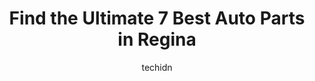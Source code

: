 ---
layout: ampstory
image: https://i0.wp.com/www.auto.or.id/wp-content/uploads/2023/06/partsource-0-regina-1686325122.jpeg?resize=640,853
author: techidn
featured: false
description: Regina, Saskatchewan, Canada is a haven for Auto Parts enthusiasts, boasting an impressive array of 7 top-notch establishments. Whether youre a seasoned connoisseur or simply curious to exp
title: Find the Ultimate 7 Best Auto Parts in Regina
cover:
   title: Find the Ultimate 7 Best Auto Parts in Regina
   subtitle: AUTO.OR.ID
   background: https://www.auto.or.id/wp-content/uploads/2023/06/partsource-0-regina-1686325122.jpeg

pages: 
 - layout: thirds
   top: <h1>#1 Albert North Auto & Agro Supply Ltd</h1>
   bottom: "<p>If I could give zero stars I would phoned all over sask matchewqn for a certain part.  Phoned the place was told we have my parts drive 3.5 hours one way to be told they </p>"
   background: https://www.auto.or.id/wp-content/uploads/2023/06/partsource-1-regina-1686325124.jpeg
   backgroundblur: true
 - layout: thirds
   top: <h1>#2 PartSource</h1>
   bottom: "<p>1020 Albert St, Regina, SK S4R 2R1, Canada</p>"
   background: https://www.auto.or.id/wp-content/uploads/2023/06/partsource-2-regina-1686325124.jpeg
   cta:
      link: https://www.auto.or.id/find-the-ultimate-7-best-auto-parts-in-regina/
      text: Find the Ultimate 7 Best Auto Parts in Regina
 - layout: thirds
   top: <h1>#3 NAPA Auto Parts - NAPA Regina</h1>
   bottom: "<p>810 McDonald St, Regina, SK S4N 2X6, Canada</p>"
   background: https://images.unsplash.com/photo-1627404958332-cd698bcce36c?ixlib=rb-4.0.3&ixid=MnwxMjA3fDB8MHxwaG90by1wYWdlfHx8fGVufDB8fHx8&auto=format&fit=crop&w=640&h=853&q=80
   cta:
      link: https://www.auto.or.id/find-the-ultimate-7-best-auto-parts-in-regina/
      text: Find the Ultimate 7 Best Auto Parts in Regina
 - layout: thirds
   top: <h1>#4 PartSource</h1>
   bottom: "<p>2850 Victoria Ave E, Regina, SK S4N 6M5, Canada</p>"
   background: https://images.unsplash.com/photo-1629661414961-62b0d03007ab?ixlib=rb-4.0.3&ixid=MnwxMjA3fDB8MHxwaG90by1wYWdlfHx8fGVufDB8fHx8&auto=format&fit=crop&w=640&h=853&q=80
   cta:
      link: https://www.auto.or.id/find-the-ultimate-7-best-auto-parts-in-regina/
      text: Find the Ultimate 7 Best Auto Parts in Regina
 - layout: thirds
   top: <h1>#5 Den-Paul Distributors Ltd</h1>
   bottom: "<p>1441 St John St, Regina, SK S4R 1S5, Canada</p>"
   background: https://images.unsplash.com/photo-1619843810942-f8010bb6916c?ixlib=rb-4.0.3&ixid=MnwxMjA3fDB8MHxwaG90by1wYWdlfHx8fGVufDB8fHx8&auto=format&fit=crop&w=640&h=853&q=80
   cta:
      link: https://www.auto.or.id/find-the-ultimate-7-best-auto-parts-in-regina/
      text: Find the Ultimate 7 Best Auto Parts in Regina
 - layout: thirds
   top: <h1>#6 Performance Plus Regina</h1>
   bottom: "<p>1441 Albert St, Regina, SK S4R 2R8, Canada</p>"
   background: https://images.unsplash.com/photo-1597220669155-4a3e59232dc9?ixlib=rb-4.0.3&ixid=MnwxMjA3fDB8MHxwaG90by1wYWdlfHx8fGVufDB8fHx8&auto=format&fit=crop&w=640&h=853&q=80
   cta:
      link: https://www.auto.or.id/find-the-ultimate-7-best-auto-parts-in-regina/
      text: Find the Ultimate 7 Best Auto Parts in Regina
 - layout: thirds
   top: <h1>#7 Best Buy Auto Parts Ltd</h1>
   bottom: "<p>824 Dewdney Ave, Regina, SK S4N 0G7, Canada</p>"
   background: https://images.unsplash.com/photo-1534285686845-f2a7844e65b1?ixlib=rb-4.0.3&ixid=MnwxMjA3fDB8MHxwaG90by1wYWdlfHx8fGVufDB8fHx8&auto=format&fit=crop&w=640&h=853&q=80
   cta:
      link: https://www.auto.or.id/find-the-ultimate-7-best-auto-parts-in-regina/
      text: Find the Ultimate 7 Best Auto Parts in Regina
 - layout: thirds
   middle: Continue reading...
   background: https://images.unsplash.com/photo-1572017932228-99087d0489c2?ixlib=rb-4.0.3&ixid=MnwxMjA3fDB8MHxwaG90by1wYWdlfHx8fGVufDB8fHx8&auto=format&fit=crop&w=640&h=853&q=80
   cta:
      link: https://www.auto.or.id/find-the-ultimate-7-best-auto-parts-in-regina/
      text: Find the Ultimate 7 Best Auto Parts in Regina

---